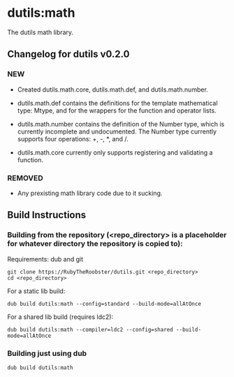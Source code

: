 # dutils:math
The dutils math library.

## Changelog for dutils v0.2.0

### NEW

-  Created dutils.math.core, dutils.math.def, and dutils.math.number.

-  dutils.math.def contains the definitions for the template mathematical type:  Mtype, and for the wrappers for the function and operator lists.

-  dutils.math.number contains the definition of the Number type, which is currently incomplete and undocumented.
   The Number type currently supports four operations: +, -, *, and /.

-  dutils.math.core currently only supports registering and validating a function.

### REMOVED

- Any prexisting math library code due to it sucking.

## Build Instructions

### Building from the repository (<repo_directory> is a placeholder for whatever directory the repository is copied to):

Requirements: dub and git

    git clone https://RubyTheRoobster/dutils.git <repo_directory>
    cd <repo_directory>

For a static lib build:

    dub build dutils:math --config=standard --build-mode=allAtOnce

For a shared lib build (requires ldc2):

    dub build dutils:math --compiler=ldc2 --config=shared --build-mode=allAtOnce

### Building just using dub

    dub build dutils:math
